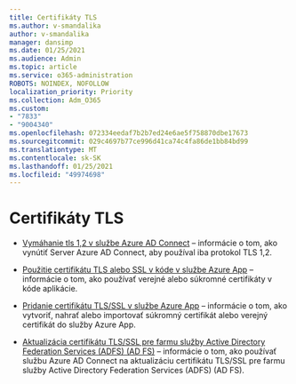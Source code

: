 ```yaml
---
title: Certifikáty TLS
ms.author: v-smandalika
author: v-smandalika
manager: dansimp
ms.date: 01/25/2021
ms.audience: Admin
ms.topic: article
ms.service: o365-administration
ROBOTS: NOINDEX, NOFOLLOW
localization_priority: Priority
ms.collection: Adm_O365
ms.custom:
- "7833"
- "9004340"
ms.openlocfilehash: 072334eedaf7b2b7ed24e6ae5f758870dbe17673
ms.sourcegitcommit: 029c4697b77ce996d41ca74c4fa86de1bb84bd99
ms.translationtype: MT
ms.contentlocale: sk-SK
ms.lasthandoff: 01/25/2021
ms.locfileid: "49974698"
---
```

# <a name="tls-certificates"></a>Certifikáty TLS

- [Vymáhanie tls 1,2 v službe Azure AD Connect](https://docs.microsoft.com/azure/active-directory/hybrid/reference-connect-tls-enforcement)  – informácie o tom, ako vynútiť Server Azure AD Connect, aby používal iba protokol TLS 1,2.

- [Použitie certifikátu TLS alebo SSL v kóde v službe Azure App](https://docs.microsoft.com/azure/app-service/configure-ssl-certificate-in-code)  – informácie o tom, ako používať verejné alebo súkromné certifikáty v kóde aplikácie.

- [Pridanie certifikátu TLS/SSL v službe Azure App](https://docs.microsoft.com/azure/app-service/configure-ssl-certificate)  – informácie o tom, ako vytvoriť, nahrať alebo importovať súkromný certifikát alebo verejný certifikát do služby Azure App.

- [Aktualizácia certifikátu TLS/SSL pre farmu služby Active Directory Federation Services (ADFS) (AD FS)](https://docs.microsoft.com/azure/active-directory/hybrid/how-to-connect-fed-ssl-update)  – informácie o tom, ako používať službu Azure AD Connect na aktualizáciu certifikátu TLS/SSL pre farmu služby Active Directory Federation Services (ADFS) (AD FS).

